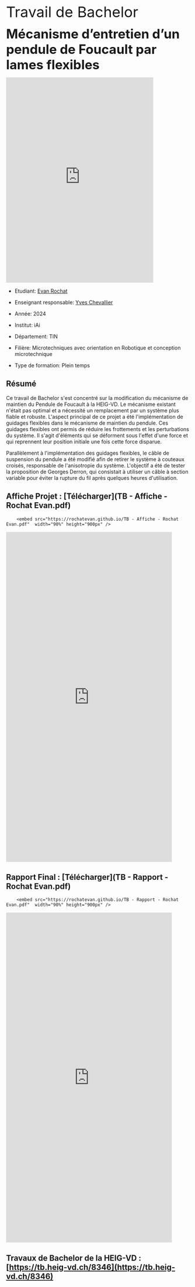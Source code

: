 <span style="font-size:40px"> Travail de Bachelor </span>

<span style="font-size:35px">**Mécanisme d’entretien d’un pendule de Foucault par lames flexibles**</span>

<embed src="https://drive.google.com/viewerng/viewer?embedded=true&url=https://rochatevan.github.io/illustration_PdF_final_02-2.pdf" width="80%" height="560">

- Etudiant: [Evan Rochat](https://www.linkedin.com/in/evan-rochat/)

- Enseignant responsable: [Yves Chevallier](https://www.linkedin.com/in/yveschevallier/)

- Année: 2024

- Institut: iAi

- Département: TIN

- Filière: Microtechniques avec orientation en Robotique et conception microtechnique

- Type de formation: Plein temps





## Résumé
Ce travail de Bachelor s'est concentré sur la modification du mécanisme de maintien du Pendule de Foucault à la HEIG-VD. Le mécanisme existant n'était pas optimal et a nécessité un remplacement par un système plus fiable et robuste. L'aspect principal de ce projet a été l'implémentation de guidages flexibles dans le mécanisme de maintien du pendule. Ces guidages flexibles ont permis de réduire les frottements et les perturbations du système. Il s'agit d'éléments qui se déforment sous l'effet d'une force et qui reprennent leur position initiale une fois cette force disparue.

Parallèlement à l'implémentation des guidages flexibles, le câble de suspension du pendule a été modifié afin de retirer le système à couteaux croisés, responsable de l'anisotropie du système. L'objectif a été de tester la proposition de Georges Derron, qui consistait à utiliser un câble à section variable pour éviter la rupture du fil après quelques heures d'utilisation.

## Affiche Projet : [Télécharger](TB - Affiche - Rochat Evan.pdf)
        <embed src="https://rochatevan.github.io/TB - Affiche - Rochat Evan.pdf"  width="90%" height="900px" />
        
<embed src="https://drive.google.com/viewerng/viewer?embedded=true&url=https://rochatevan.github.io/TB - Affiche - Rochat Evan.pdf" width="90%" height="900px">

## Rapport Final : [Télécharger](TB - Rapport - Rochat Evan.pdf)
        <embed src="https://rochatevan.github.io/TB - Rapport - Rochat Evan.pdf"  width="90%" height="900px" />

<embed src="https://drive.google.com/viewerng/viewer?embedded=true&url=https://rochatevan.github.io/TB - Rapport - Rochat Evan.pdf" width="90%" height="900px">

## Travaux de Bachelor de la HEIG-VD : [https://tb.heig-vd.ch/8346](https://tb.heig-vd.ch/8346)
